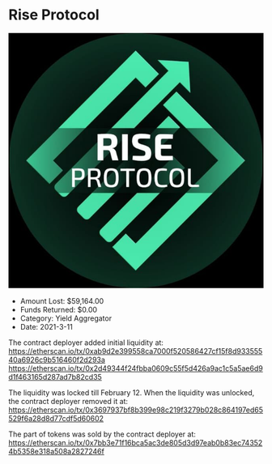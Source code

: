 # Rise Protocol
![Rise Protocol](/rektimages/Rise-Protocol.png)
- Amount Lost: $59,164.00
- Funds Returned: $0.00
- Category: Yield Aggregator
- Date: 2021-3-11

The contract deployer added initial liquidity at:  
https://etherscan.io/tx/0xab9d2e399558ca7000f520586427cf15f8d93355540a6926c9b516460f2d293a  
https://etherscan.io/tx/0x2d49344f24fbba0609c55f5d426a9ac1c5a5ae6d9d1f463165d287ad7b82cd35  
  
The liquidity was locked till February 12. When the liquidity was unlocked, the contract deployer removed it at:  
https://etherscan.io/tx/0x3697937bf8b399e98c219f3279b028c864197ed65529f6a28d8d77cdf5d60602  
  
The part of tokens was sold by the contract deployer at:  
https://etherscan.io/tx/0x7bb3e71f16bca5ac3de805d3d97eab0b83ec743524b5358e318a508a2827246f



